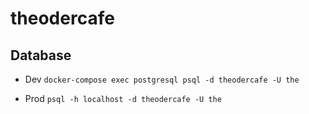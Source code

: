 # theodercafe

## Database

-  Dev
`docker-compose exec postgresql psql -d theodercafe -U the`


- Prod
`psql -h localhost -d theodercafe -U the`